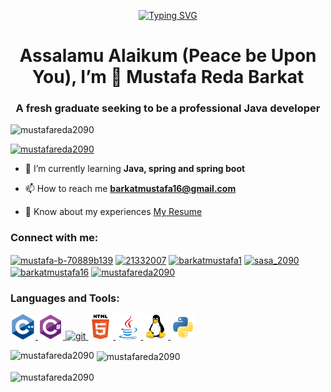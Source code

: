 <a href="https://git.io/typing-svg"> <p align="center"> <img src="https://readme-typing-svg.herokuapp.com?font=Fira+Code&weight=100&size=10&pause=1000&color=F2F722CF&background=000000F0&center=true&vCenter=true&random=true&width=435&separator=%3C&lines=System.out.print(%22Welcome+to+My+Profile%22);%3C%22O+Allah!+Direct+me+to+the+Right+Path+and+make+me+adhere+to+the+Straight+Path%22" alt="Typing SVG" /> <p/> </a>


<h1 align="center">Assalamu Alaikum (Peace be Upon You), I’m 👋 Mustafa Reda Barkat</h1>
<h3 align="center">A fresh graduate seeking to be a professional Java developer</h3>

<p align="left"> <img src="https://komarev.com/ghpvc/?username=mustafareda2090&label=Profile%20views&color=0e75b6&style=flat" alt="mustafareda2090" /> </p>

<p align="left"> <a href="https://github.com/ryo-ma/github-profile-trophy"><img src="https://github-profile-trophy.vercel.app/?username=mustafareda2090" alt="mustafareda2090" /></a> </p>

- 🌱 I’m currently learning **Java, spring and spring boot**

- 📫 How to reach me **barkatmustafa16@gmail.com**

- 📄 Know about my experiences [My Resume](https://docs.google.com/document/d/1_YFUQ-S2Tj1FL4Pw7oCWsvwF6Yak3Rzcp4E4IBrylsE/edit?usp=sharing)

<h3 align="left">Connect with me:</h3>
<p align="left">
<a href="https://linkedin.com/in/mustafa-b-70889b139" target="blank"><img align="center" src="https://raw.githubusercontent.com/rahuldkjain/github-profile-readme-generator/master/src/images/icons/Social/linked-in-alt.svg" alt="mustafa-b-70889b139" height="30" width="40" /></a>
<a href="https://stackoverflow.com/users/21332007" target="blank"><img align="center" src="https://raw.githubusercontent.com/rahuldkjain/github-profile-readme-generator/master/src/images/icons/Social/stack-overflow.svg" alt="21332007" height="30" width="40" /></a>
<a href="https://www.codechef.com/users/barkatmustafa1" target="blank"><img align="center" src="https://cdn.jsdelivr.net/npm/simple-icons@3.1.0/icons/codechef.svg" alt="barkatmustafa1" height="30" width="40" /></a>
<a href="https://www.hackerrank.com/sasa_2090" target="blank"><img align="center" src="https://raw.githubusercontent.com/rahuldkjain/github-profile-readme-generator/master/src/images/icons/Social/hackerrank.svg" alt="sasa_2090" height="30" width="40" /></a>
<a href="https://codeforces.com/profile/barkatmustafa16" target="blank"><img align="center" src="https://raw.githubusercontent.com/rahuldkjain/github-profile-readme-generator/master/src/images/icons/Social/codeforces.svg" alt="barkatmustafa16" height="30" width="40" /></a>
<a href="https://www.leetcode.com/mustafareda2090" target="blank"><img align="center" src="https://raw.githubusercontent.com/rahuldkjain/github-profile-readme-generator/master/src/images/icons/Social/leet-code.svg" alt="mustafareda2090" height="30" width="40" /></a>
</p>

<h3 align="left">Languages and Tools:</h3>
<p align="left"> <a href="https://www.w3schools.com/cpp/" target="_blank" rel="noreferrer"> <img src="https://raw.githubusercontent.com/devicons/devicon/master/icons/cplusplus/cplusplus-original.svg" alt="cplusplus" width="40" height="40"/> </a> <a href="https://www.w3schools.com/cs/" target="_blank" rel="noreferrer"> <img src="https://raw.githubusercontent.com/devicons/devicon/master/icons/csharp/csharp-original.svg" alt="csharp" width="40" height="40"/> </a> <a href="https://git-scm.com/" target="_blank" rel="noreferrer"> <img src="https://www.vectorlogo.zone/logos/git-scm/git-scm-icon.svg" alt="git" width="40" height="40"/> </a> <a href="https://www.w3.org/html/" target="_blank" rel="noreferrer"> <img src="https://raw.githubusercontent.com/devicons/devicon/master/icons/html5/html5-original-wordmark.svg" alt="html5" width="40" height="40"/> </a> <a href="https://www.java.com" target="_blank" rel="noreferrer"> <img src="https://raw.githubusercontent.com/devicons/devicon/master/icons/java/java-original.svg" alt="java" width="40" height="40"/> </a> <a href="https://www.linux.org/" target="_blank" rel="noreferrer"> <img src="https://raw.githubusercontent.com/devicons/devicon/master/icons/linux/linux-original.svg" alt="linux" width="40" height="40"/> </a> <a href="https://www.python.org" target="_blank" rel="noreferrer"> <img src="https://raw.githubusercontent.com/devicons/devicon/master/icons/python/python-original.svg" alt="python" width="40" height="40"/> </a> </p>

<p><img align="left" src="https://github-readme-stats.vercel.app/api/top-langs?username=mustafareda2090&show_icons=true&locale=en&layout=compact" alt="mustafareda2090" /></p>

<p>&nbsp;<img align="center" src="https://github-readme-stats.vercel.app/api?username=mustafareda2090&show_icons=true&locale=en" alt="mustafareda2090" /></p>

<p><img align="center" src="https://github-readme-streak-stats.herokuapp.com/?user=mustafareda2090&" alt="mustafareda2090" /></p>
